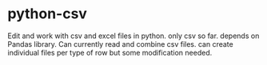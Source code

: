 # python-csv
Edit and work with csv and excel files in python. only csv so far. depends on Pandas library.
Can currently read and combine csv files.
can create individual files per type of row but some modification needed.
